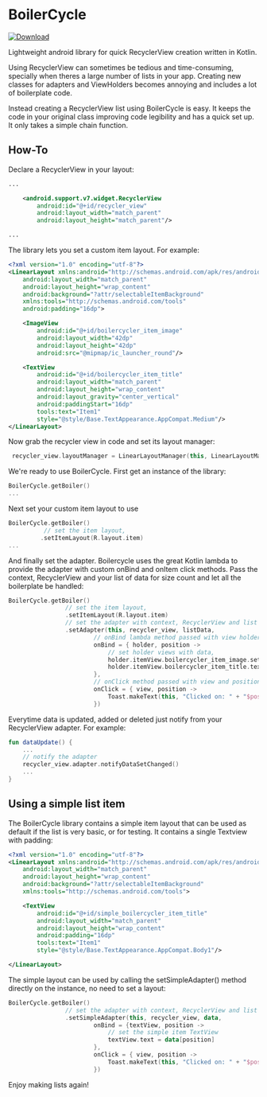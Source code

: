 # BoilerCycle

[ ![Download](https://api.bintray.com/packages/pfuster12/maven/boilercycle/images/download.svg) ](https://bintray.com/pfuster12/maven/boilercycle/_latestVersion)

Lightweight android library for quick RecyclerView creation written in Kotlin.

Using RecyclerView can sometimes be tedious and time-consuming, specially when theres a large number of lists in your app. Creating new classes for adapters and ViewHolders becomes annoying and includes a lot of boilerplate code. 

Instead creating a RecyclerView list using BoilerCycle is easy. It keeps the code in your original class improving code legibility and has a quick set up. It only takes a simple chain function.

## How-To
Declare a RecyclerView in your layout:

```xml
...

    <android.support.v7.widget.RecyclerView
        android:id="@+id/recycler_view"
        android:layout_width="match_parent"
        android:layout_height="match_parent"/>

...
```

The library lets you set a custom item layout. For example:
```xml
<?xml version="1.0" encoding="utf-8"?>
<LinearLayout xmlns:android="http://schemas.android.com/apk/res/android"
    android:layout_width="match_parent"
    android:layout_height="wrap_content"
    android:background="?attr/selectableItemBackground"
    xmlns:tools="http://schemas.android.com/tools"
    android:padding="16dp">

    <ImageView
        android:id="@+id/boilercycler_item_image"
        android:layout_width="42dp"
        android:layout_height="42dp"
        android:src="@mipmap/ic_launcher_round"/>

    <TextView
        android:id="@+id/boilercycler_item_title"
        android:layout_width="match_parent"
        android:layout_height="wrap_content"
        android:layout_gravity="center_vertical"
        android:paddingStart="16dp"
        tools:text="Item1"
        style="@style/Base.TextAppearance.AppCompat.Medium"/>
</LinearLayout>

```
Now grab the recycler view in code and set its layout manager:

```kotlin
 recycler_view.layoutManager = LinearLayoutManager(this, LinearLayoutManager.VERTICAL, false)
```

We're ready to use BoilerCycle. First get an instance of the library:
```kotlin
BoilerCycle.getBoiler()
...
```
Next set your custom item layout to use
```kotlin
BoilerCycle.getBoiler()
          // set the item layout,
         .setItemLayout(R.layout.item)
...
```
And finally set the adapter. Boilercycle uses the great Kotlin lambda to provide the adapter with custom onBind and onItem click methods. Pass the context, RecyclerView and your list of data for size count and let all the boilerplate be handled:
```kotlin
BoilerCycle.getBoiler()
                // set the item layout,
                .setItemLayout(R.layout.item)
                // set the adapter with context, RecyclerView and list data,
                .setAdapter(this, recycler_view, listData,
                        // onBind lambda method passed with view holder and position data,
                        onBind = { holder, position ->
                            // set holder views with data,
                            holder.itemView.boilercycler_item_image.setImageDrawable(drawable)
                            holder.itemView.boilercycler_item_title.text = listData[position]
                        },
                        // onClick method passed with view and position data,
                        onClick = { view, position ->
                            Toast.makeText(this, "Clicked on: " + "$position", Toast.LENGTH_SHORT).show()
                        })
```

Everytime data is updated, added or deleted just notify from your RecyclerView adapter. For example:

```kotlin
fun dataUpdate() {
    ...
    // notify the adapter
    recycler_view.adapter.notifyDataSetChanged()
    ...
}
```

## Using a simple list item
The BoilerCycle library contains a simple item layout that can be used as default if the list is very basic, or for testing. It contains a single Textview with padding:

```xml
<?xml version="1.0" encoding="utf-8"?>
<LinearLayout xmlns:android="http://schemas.android.com/apk/res/android"
    android:layout_width="match_parent"
    android:layout_height="wrap_content"
    android:background="?attr/selectableItemBackground"
    xmlns:tools="http://schemas.android.com/tools">

    <TextView
        android:id="@+id/simple_boilercycler_item_title"
        android:layout_width="match_parent"
        android:layout_height="wrap_content"
        android:padding="16dp"
        tools:text="Item1"
        style="@style/Base.TextAppearance.AppCompat.Body1"/>

</LinearLayout>

```

The simple layout can be used by calling the setSimpleAdapter() method directly on the instance, no need to set a layout:

```kotlin
BoilerCycle.getBoiler()
                // set the adapter with context, RecyclerView and list data,
                .setSimpleAdapter(this, recycler_view, data,
                        onBind = {textView, position ->
                            // set the simple item TextView
                            textView.text = data[position]
                        },
                        onClick = { view, position ->
                            Toast.makeText(this, "Clicked on: " + "$position", Toast.LENGTH_SHORT).show()
                        })
```

Enjoy making lists again!
